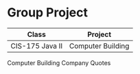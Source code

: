 # Group Project

|Class|Project|
|-----|----|
|CIS-175 Java II|Computer Building|

Computer Building Company Quotes
